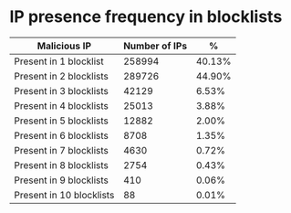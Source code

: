 # IP presence frequency in blocklists
| Malicious IP | Number of IPs | % |
|----|----|----|
| Present in 1 blocklist | 258994 | 40.13% |
| Present in 2 blocklists | 289726 | 44.90% |
| Present in 3 blocklists | 42129 | 6.53% |
| Present in 4 blocklists | 25013 | 3.88% |
| Present in 5 blocklists | 12882 | 2.00% |
| Present in 6 blocklists | 8708 | 1.35% |
| Present in 7 blocklists | 4630 | 0.72% |
| Present in 8 blocklists | 2754 | 0.43% |
| Present in 9 blocklists | 410 | 0.06% |
| Present in 10 blocklists | 88 | 0.01% |

